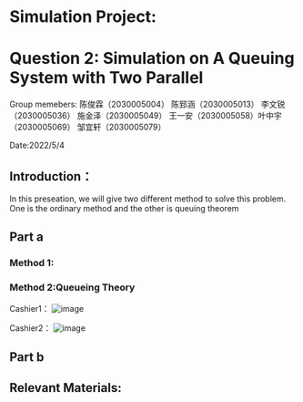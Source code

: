 # Simulation Project: 
# Question 2: Simulation on A Queuing System with Two Parallel
Group memebers:
陈俊霖（2030005004）  陈郅涵（2030005013） 李文锐（2030005036） 施金泽（2030005049） 
王一安（2030005058）叶中宇（2030005069）  邹宜轩（2030005079）

Date:2022/5/4
## Introduction：
  In this preseation, we will give two different method to solve this problem. One is the ordinary method and the other is queuing theorem
## Part a
### Method 1:
### Method 2:Queueing Theory
Cashier1： ![image](https://github.com/g20021215/Simulation-Project-2022-5-4/tree/main/Photos/Cashier1.png)

Cashier2： ![image](https://github.com/g20021215/Simulation-Project-2022-5-4/tree/main/Photos/Cashier2.png)

## Part b



## Relevant Materials:

